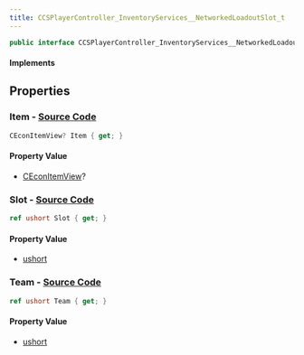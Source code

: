 ```yaml
---
title: CCSPlayerController_InventoryServices__NetworkedLoadoutSlot_t
---
```


```csharp
public interface CCSPlayerController_InventoryServices__NetworkedLoadoutSlot_t : ISchemaClass<CCSPlayerController_InventoryServices__NetworkedLoadoutSlot_t>, ISchemaField, ISchemaClass, INativeHandle
```

#### Implements

## Properties

### **Item** - [Source Code](https://github.com/swiftly-solution/swiftlys2/blob/main/managed/src/SwiftlyS2.Generated/Schemas/Interfaces/CCSPlayerController_InventoryServices__NetworkedLoadoutSlot_t.cs#L16)

```csharp
CEconItemView? Item { get; }
```

#### Property Value

- [CEconItemView](/docs/api/shared/schemadefinitions/ceconitemview)?

### **Slot** - [Source Code](https://github.com/swiftly-solution/swiftlys2/blob/main/managed/src/SwiftlyS2.Generated/Schemas/Interfaces/CCSPlayerController_InventoryServices__NetworkedLoadoutSlot_t.cs#L20)

```csharp
ref ushort Slot { get; }
```

#### Property Value

- [ushort](https://learn.microsoft.com/dotnet/api/system.uint16)

### **Team** - [Source Code](https://github.com/swiftly-solution/swiftlys2/blob/main/managed/src/SwiftlyS2.Generated/Schemas/Interfaces/CCSPlayerController_InventoryServices__NetworkedLoadoutSlot_t.cs#L18)

```csharp
ref ushort Team { get; }
```

#### Property Value

- [ushort](https://learn.microsoft.com/dotnet/api/system.uint16)


